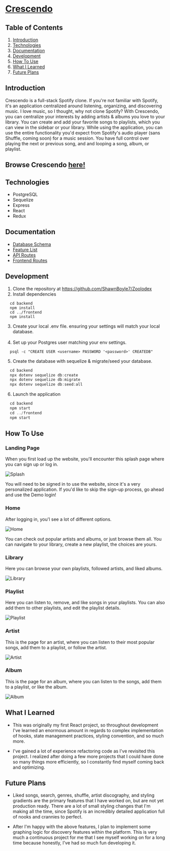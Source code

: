# [Crescendo](https://crescendo-application.herokuapp.com/)

## Table of Contents

1. [Introduction](#introduction)
2. [Technologies](#technologies)
3. [Documentation](#documentation)
4. [Development](#development)
5. [How To Use](#how-to-use)
6. [What I Learned](#what-i-learned)
7. [Future Plans](#future-plans)

## Introduction

Crescendo is a full-stack Spotify clone. If you're not familiar with Spotify, it's an application centralized around listening, organizing, and discovering music. I love music, so I thought, why not clone Spotify? With Crescendo, you can centralize your interests by adding artists & albums you love to your library. You can create and add your favorite songs to playlists, which you can view in the sidebar or your library. While using the application, you can use the entire functionality you'd expect from Spotify's audio player (sans Shuffle, coming soon) for a music session. You have full control over playing the next or previous song, and and looping a song, album, or playlist.

## Browse Crescendo [here!](https://crescendo-application.herokuapp.com/)

## Technologies

* PostgreSQL
* Sequelize
* Express
* React
* Redux

## Documentation

* [Database Schema](https://github.com/ShawnBoyle7/Crescendo/wiki/Database-Schema)
* [Feature List](https://github.com/ShawnBoyle7/Crescendo/wiki/Feature-List)
* [API Routes](https://github.com/ShawnBoyle7/Crescendo/wiki/API-Routes)
* [Frontend Routes](https://github.com/ShawnBoyle7/Crescendo/wiki/Frontend-Routes)

## Development

1. Clone the repository at https://github.com/ShawnBoyle7/Zoolodex
2. Install dependencies
```
  cd backend
  npm install
  cd ../frontend
  npm install
```
3. Create your local .env file. ensuring your settings will match your local database. <br></br>
4. Set up your Postgres user matching your env settings.
```
  psql -c "CREATE USER <username> PASSWORD '<password>' CREATEDB"
```
5. Create the database with sequelize & migrate/seed your database.
```js
  cd backend
  npx dotenv sequelize db:create
  npx dotenv sequelize db:migrate
  npx dotenv sequelize db:seed:all
```
6. Launch the application
```js
  cd backend
  npm start
  cd ../frontend
  npm start
``` 

## How To Use

### Landing Page

When you first load up the website, you'll encounter this splash page where you can sign up or log in.

![Splash](https://i.imgur.com/XtmaEmS.png)

You will need to be signed in to use the website, since it's a very personalized application. If you'd like to skip the sign-up process, go ahead and use the Demo login!

### Home

After logging in, you'l see a lot of different options.

![Home](https://i.imgur.com/RKhg0l8.png)

You can check out popular artists and albums, or just browse them all. You can navigate to your library, create a new playlist, the choices are yours.

### Library

Here you can browse your own playlists, followed artists, and liked albums.

![Library](https://i.imgur.com/Qa5oIFg.png)

### Playlist

Here you can listen to, remove, and like songs in your playlists. You can also add them to other playlists, and edit the playlist details.

![Playlist](https://i.imgur.com/jP3KdMg.png)

### Artist

This is the page for an artist, where you can listen to their most popular songs, add them to a playlist, or follow the artist.

![Artist](https://i.imgur.com/bbwIioo.png)

### Album

This is the page for an album, where you can listen to the songs, add them to a playlist, or like the album.

![Album](https://i.imgur.com/jt3a2AZ.png)

## What I Learned

* This was originally my first React project, so throughout development I've learned an enormous amount in regards to complex implementation of hooks, state management practices, styling convention, and so much more. 

* I've gained a lot of experience refactoring code as I've revisited this project. I realized after doing a few more projects that I could have done so many things more efficiently, so I constantly find myself coming back and optimizing.

## Future Plans

* Liked songs, search, genres, shuffle, artist discography, and styling gradients are the primary features that I have worked on, but are not yet production ready. There are a lot of small styling changes that I'm making all the time, since Spotify is an incredibly detailed application full of nooks and crannies to perfect.

* After I'm happy with the above features, I plan to implement some graphing logic for discovery features within the platform. This is very much a continuous project for me that I see myself working on for a long time because honestly, I've had so much fun developing it.
